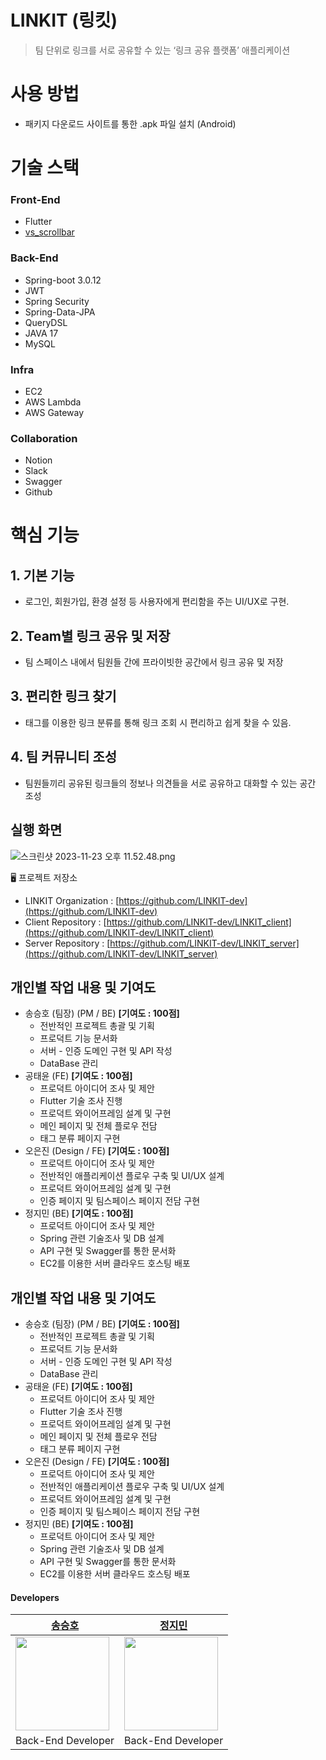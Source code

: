 # LINKIT (링킷)

> 팀 단위로 링크를 서로 공유할 수 있는 ‘링크 공유 플랫폼’ 애플리케이션
> 

# 사용 방법

- 패키지 다운로드 사이트를 통한 .apk 파일 설치 (Android)

# 기술 스택

### Front-End

- Flutter
- [vs_scrollbar](https://github.com/vickysalunkhe/vs_scrollbar)

### Back-End

- Spring-boot 3.0.12
- JWT
- Spring Security
- Spring-Data-JPA
- QueryDSL
- JAVA 17
- MySQL

### Infra

- EC2
- AWS Lambda
- AWS Gateway

### Collaboration

- Notion
- Slack
- Swagger
- Github

# 핵심 기능

## 1. **기본 기능**

- 로그인, 회원가입, 환경 설정 등 사용자에게 편리함을 주는 UI/UX로 구현.

## 2. **Team별 링크 공유 및 저장**

- 팀 스페이스 내에서 팀원들 간에 프라이빗한 공간에서 링크 공유 및 저장

## 3. **편리한 링크 찾기**

- 태그를 이용한 링크 분류를 통해 링크 조회 시 편리하고 쉽게 찾을 수 있음.

## 4. **팀 커뮤니티 조성**

- 팀원들끼리 공유된 링크들의 정보나 의견들을 서로 공유하고 대화할 수 있는 공간 조성

## 실행 화면

![스크린샷 2023-11-23 오후 11.52.48.png](LINKIT%20(%E1%84%85%E1%85%B5%E1%86%BC%E1%84%8F%E1%85%B5%E1%86%BA)%205241ef52376c47eeb05ec3f419de44c4/%25E1%2584%2589%25E1%2585%25B3%25E1%2584%258F%25E1%2585%25B3%25E1%2584%2585%25E1%2585%25B5%25E1%2586%25AB%25E1%2584%2589%25E1%2585%25A3%25E1%2586%25BA_2023-11-23_%25E1%2584%258B%25E1%2585%25A9%25E1%2584%2592%25E1%2585%25AE_11.52.48.png)

<aside>
🖥️ 프로젝트 저장소

- LINKIT Organization : [https://github.com/LINKIT-dev](https://github.com/LINKIT-dev)
- Client Repository : [https://github.com/LINKIT-dev/LINKIT_client](https://github.com/LINKIT-dev/LINKIT_client)
- Server Repository : [https://github.com/LINKIT-dev/LINKIT_server](https://github.com/LINKIT-dev/LINKIT_server)
</aside>


## 개인별 작업 내용 및 기여도

- 송승호 (팀장) (PM / BE) **[기여도 : 100점]**
    - 전반적인 프로젝트 총괄 및 기획
    - 프로덕트 기능 문서화
    - 서버 - 인증 도메인 구현 및 API 작성
    - DataBase 관리
- 공태윤 (FE) **[기여도 : 100점]**
    - 프로덕트 아이디어 조사 및 제안
    - Flutter 기술 조사 진행
    - 프로덕트 와이어프레임 설계 및 구현
    - 메인 페이지 및 전체 플로우 전담
    - 태그 분류 페이지 구현
- 오은진 (Design / FE) **[기여도 : 100점]**
    - 프로덕트 아이디어 조사 및 제안
    - 전반적인 애플리케이션 플로우 구축 및 UI/UX 설계
    - 프로덕트 와이어프레임 설계 및 구현
    - 인증 페이지 및 팀스페이스 페이지 전담 구현
- 정지민 (BE) **[기여도 : 100점]**
    - 프로덕트 아이디어 조사 및 제안
    - Spring 관련 기술조사 및 DB 설계
    - API 구현 및 Swagger를 통한 문서화
    - EC2를 이용한 서버 클라우드 호스팅 배포
    

## 개인별 작업 내용 및 기여도

- 송승호 (팀장) (PM / BE) **[기여도 : 100점]**
    - 전반적인 프로젝트 총괄 및 기획
    - 프로덕트 기능 문서화
    - 서버 - 인증 도메인 구현 및 API 작성
    - DataBase 관리
- 공태윤 (FE) **[기여도 : 100점]**
    - 프로덕트 아이디어 조사 및 제안
    - Flutter 기술 조사 진행
    - 프로덕트 와이어프레임 설계 및 구현
    - 메인 페이지 및 전체 플로우 전담
    - 태그 분류 페이지 구현
- 오은진 (Design / FE) **[기여도 : 100점]**
    - 프로덕트 아이디어 조사 및 제안
    - 전반적인 애플리케이션 플로우 구축 및 UI/UX 설계
    - 프로덕트 와이어프레임 설계 및 구현
    - 인증 페이지 및 팀스페이스 페이지 전담 구현
- 정지민 (BE) **[기여도 : 100점]**
    - 프로덕트 아이디어 조사 및 제안
    - Spring 관련 기술조사 및 DB 설계
    - API 구현 및 Swagger를 통한 문서화
    - EC2를 이용한 서버 클라우드 호스팅 배포

#### Developers

<table>
    <thead>
        <tr>
            <th style="text-align:center;"><a href="https://github.com/SeungHo0422">송승호</a></th>
            <th style="text-align:center;"><a href="https://github.com/kaley0421">정지민</a></th>
        </tr>
    </thead>
    <tbody>
        <tr>
            <td><img src="https://avatars.githubusercontent.com/u/57624937?v=4" width="150"/></td>
            <td><img src="https://avatars.githubusercontent.com/u/57743122?s=100&v=4" width="150"/></td>
        </tr>
        <tr>
            <td style="text-align:center;">Back-End Developer</td>
            <td style="text-align:center;">Back-End Developer</td>
        </tr>
    </tbody>
</table>
